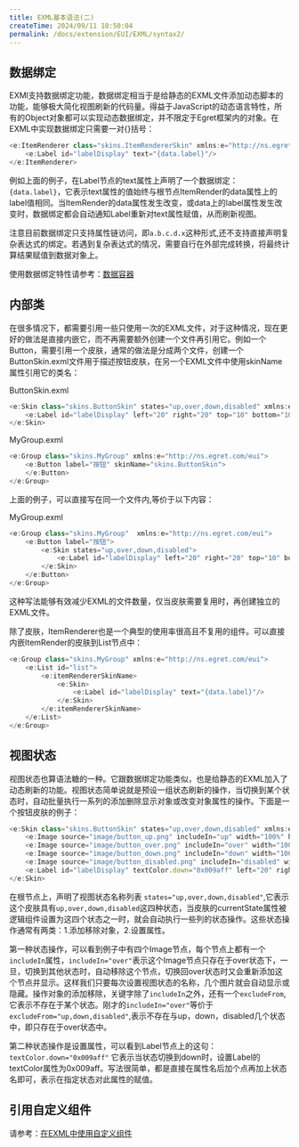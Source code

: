 ```yaml
---
title: EXML基本语法(二)
createTime: 2024/09/11 10:50:04
permalink: /docs/extension/EUI/EXML/syntax2/
---
```

## 数据绑定

EXMl支持数据绑定功能，数据绑定相当于是给静态的EXML文件添加动态脚本的功能，能够极大简化视图刷新的代码量。得益于JavaScript的动态语言特性，所有的Object对象都可以实现动态数据绑定，并不限定于Egret框架内的对象。在EXML中实现数据绑定只需要一对{}括号：

~~~ typescript
<e:ItemRenderer class="skins.ItemRendererSkin" xmlns:e="http://ns.egret.com/eui">
	<e:Label id="labelDisplay" text="{data.label}"/>
</e:ItemRenderer>
~~~

例如上面的例子，在Label节点的text属性上声明了一个数据绑定：`{data.label}`，它表示text属性的值始终与根节点ItemRender的data属性上的label值相同。当ItemRender的data属性发生改变，或data上的label属性发生改变时，数据绑定都会自动通知Label重新对text属性赋值，从而刷新视图。

注意目前数据绑定只支持属性链访问，即`a.b.c.d.x`这种形式,还不支持直接声明复杂表达式的绑定。若遇到复杂表达式的情况，需要自行在外部完成转换，将最终计算结果赋值到数据对象上。

使用数据绑定特性请参考：[数据容器](../../dataCollection/dataGroup/README.md)

## 内部类

在很多情况下，都需要引用一些只使用一次的EXML文件，对于这种情况，现在更好的做法是直接内嵌它，而不再需要额外创建一个文件再引用它。例如一个Button，需要引用一个皮肤，通常的做法是分成两个文件，创建一个ButtonSkin.exml文件用于描述按钮皮肤，在另一个EXML文件中使用skinName属性引用它的类名：

ButtonSkin.exml

~~~ typescript
<e:Skin class="skins.ButtonSkin" states="up,over,down,disabled" xmlns:e="http://ns.egret.com/eui">
	<e:Label id="labelDisplay" left="20" right="20" top="10" bottom="10"/>
</e:Skin>
~~~

MyGroup.exml

~~~ typescript
<e:Group class="skins.MyGroup" xmlns:e="http://ns.egret.com/eui">
	<e:Button label="按钮" skinName="skins.ButtonSkin">
	</e:Button>
</e:Group>
~~~

上面的例子，可以直接写在同一个文件内,等价于以下内容：

MyGroup.exml

~~~ typescript
<e:Group class="skins.MyGroup"  xmlns:e="http://ns.egret.com/eui">
	<e:Button label="按钮">
		<e:Skin states="up,over,down,disabled">
			<e:Label id="labelDisplay" left="20" right="20" top="10" bottom="10"/>
		</e:Skin>
	</e:Button>
</e:Group>
~~~

这种写法能够有效减少EXML的文件数量，仅当皮肤需要复用时，再创建独立的EXML文件。

除了皮肤，ItemRenderer也是一个典型的使用率很高且不复用的组件。可以直接内嵌ItemRender的皮肤到List节点中：

~~~ typescript
<e:Group class="skins.MyGroup" xmlns:e="http://ns.egret.com/eui">
	<e:List id="list">
		<e:itemRendererSkinName>
			<e:Skin>
				<e:Label id="labelDisplay" text="{data.label}"/>
			</e:Skin>
		</e:itemRendererSkinName>
	</e:List>
</e:Group>
~~~

## 视图状态

视图状态也算语法糖的一种。它跟数据绑定功能类似，也是给静态的EXML加入了动态刷新的功能。视图状态简单说就是预设一组状态刷新的操作，当切换到某个状态时，自动批量执行一系列的添加删除显示对象或改变对象属性的操作。下面是一个按钮皮肤的例子：

~~~ typescript
<e:Skin class="skins.ButtonSkin" states="up,over,down,disabled" xmlns:e="http://ns.egret.com/eui">
	<e:Image source="image/button_up.png" includeIn="up" width="100%" height="100%"/>
	<e:Image source="image/button_over.png" includeIn="over" width="100%" height="100%"/>
	<e:Image source="image/button_down.png" includeIn="down" width="100%" height="100%"/>
	<e:Image source="image/button_disabled.png" includeIn="disabled" width="100%" height="100%"/>
	<e:Label id="labelDisplay" textColor.down="0x009aff" left="20" right="20" top="10" bottom="10"/>
</e:Skin>
~~~

在根节点上，声明了视图状态名称列表 `states="up,over,down,disabled"`,它表示这个皮肤具有`up,over,down,disabled`这四种状态，当皮肤的currentState属性被逻辑组件设置为这四个状态之一时，就会自动执行一些列的状态操作。这些状态操作通常有两类：1.添加移除对象，2.设置属性。

第一种状态操作，可以看到例子中有四个Image节点，每个节点上都有一个`includeIn`属性，`includeIn="over"`表示这个Image节点只存在于over状态下，一旦，切换到其他状态时，自动移除这个节点，切换回over状态时又会重新添加这个节点并显示。这样我们只要每次设置视图状态的名称，几个图片就会自动显示或隐藏。操作对象的添加移除，关键字除了`includeIn`之外，还有一个`excludeFrom`,它表示不存在于某个状态。刚才的`includeIn="over"`等价于`excludeFrom="up,down,disabled"`,表示不存在与up，down，disabled几个状态中，即只存在于over状态中。

第二种状态操作是设置属性，可以看到Label节点上的这句：`textColor.down="0x009aff"` 它表示当状态切换到down时，设置Label的textColor属性为0x009aff。写法很简单，都是直接在属性名后加个点再加上状态名即可，表示在指定状态对此属性的赋值。

## 引用自定义组件

请参考：[在EXML中使用自定义组件](../../advancedSkills/useComponents/README.md)

